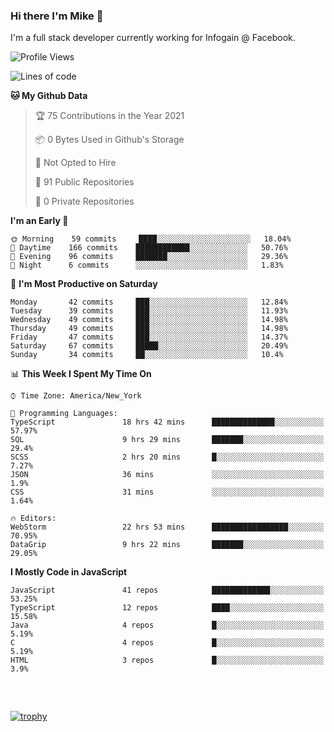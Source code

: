 ### Hi there I'm Mike 👋
I'm a full stack developer currently working for Infogain @ Facebook.

<!--START_SECTION:waka-->
![Profile Views](http://img.shields.io/badge/Profile%20Views-0-blue)

![Lines of code](https://img.shields.io/badge/From%20Hello%20World%20I%27ve%20Written-1.2%20million%20lines%20of%20code-blue)

**🐱 My Github Data** 

> 🏆 75 Contributions in the Year 2021
 > 
> 📦 0 Bytes Used in Github's Storage 
 > 
> 🚫 Not Opted to Hire
 > 
> 📜 91 Public Repositories 
 > 
> 🔑 0 Private Repositories  
 > 
**I'm an Early 🐤** 

```text
🌞 Morning    59 commits     ████░░░░░░░░░░░░░░░░░░░░░   18.04% 
🌆 Daytime    166 commits    ████████████░░░░░░░░░░░░░   50.76% 
🌃 Evening    96 commits     ███████░░░░░░░░░░░░░░░░░░   29.36% 
🌙 Night      6 commits      ░░░░░░░░░░░░░░░░░░░░░░░░░   1.83%

```
📅 **I'm Most Productive on Saturday** 

```text
Monday       42 commits     ███░░░░░░░░░░░░░░░░░░░░░░   12.84% 
Tuesday      39 commits     ███░░░░░░░░░░░░░░░░░░░░░░   11.93% 
Wednesday    49 commits     ███░░░░░░░░░░░░░░░░░░░░░░   14.98% 
Thursday     49 commits     ███░░░░░░░░░░░░░░░░░░░░░░   14.98% 
Friday       47 commits     ███░░░░░░░░░░░░░░░░░░░░░░   14.37% 
Saturday     67 commits     █████░░░░░░░░░░░░░░░░░░░░   20.49% 
Sunday       34 commits     ██░░░░░░░░░░░░░░░░░░░░░░░   10.4%

```


📊 **This Week I Spent My Time On** 

```text
⌚︎ Time Zone: America/New_York

💬 Programming Languages: 
TypeScript               18 hrs 42 mins      ██████████████░░░░░░░░░░░   57.97% 
SQL                      9 hrs 29 mins       ███████░░░░░░░░░░░░░░░░░░   29.4% 
SCSS                     2 hrs 20 mins       █░░░░░░░░░░░░░░░░░░░░░░░░   7.27% 
JSON                     36 mins             ░░░░░░░░░░░░░░░░░░░░░░░░░   1.9% 
CSS                      31 mins             ░░░░░░░░░░░░░░░░░░░░░░░░░   1.64%

🔥 Editors: 
WebStorm                 22 hrs 53 mins      █████████████████░░░░░░░░   70.95% 
DataGrip                 9 hrs 22 mins       ███████░░░░░░░░░░░░░░░░░░   29.05%

```

**I Mostly Code in JavaScript** 

```text
JavaScript               41 repos            █████████████░░░░░░░░░░░░   53.25% 
TypeScript               12 repos            ████░░░░░░░░░░░░░░░░░░░░░   15.58% 
Java                     4 repos             █░░░░░░░░░░░░░░░░░░░░░░░░   5.19% 
C                        4 repos             █░░░░░░░░░░░░░░░░░░░░░░░░   5.19% 
HTML                     3 repos             █░░░░░░░░░░░░░░░░░░░░░░░░   3.9%

```



<!--END_SECTION:waka-->

##### &nbsp;
[![trophy](https://github-profile-trophy.vercel.app/?username=uptonm&theme=dracula)](https://github.com/ryo-ma/github-profile-trophy)
